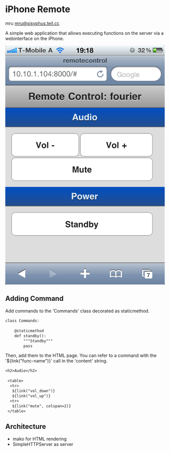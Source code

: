 iPhone Remote
=============

mru <mru@sisyphus.teil.cc>


A simple web application that allows executing functions on the server
via a webinterface on the iPhone.

![Screenshot](https://github.com/mru00/iphone-remote/blob/master/screenshot-1.png?raw=true "Screenshot")


Adding Command
--------------

Add commands to the 'Commands' class decorated as staticmethod.


    class Commands:

        @staticmethod
        def standby():
            """Standby"""
            pass


Then, add them to the HTML page. You can refer to a command with the
'${link("func-name")}' call in the 'content' string.

    <h2>Audio</h2>

     <table>
      <tr>
       ${link("vol_down")}
       ${link("vol_up")}
      <tr>
       ${link("mute", colspan=2)}
     </table>


Architecture
------------

 - mako for HTML rendering
 - SimpleHTTPServer as server
